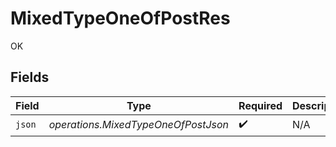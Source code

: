 # MixedTypeOneOfPostRes

OK


## Fields

| Field                               | Type                                | Required                            | Description                         |
| ----------------------------------- | ----------------------------------- | ----------------------------------- | ----------------------------------- |
| `json`                              | *operations.MixedTypeOneOfPostJson* | :heavy_check_mark:                  | N/A                                 |